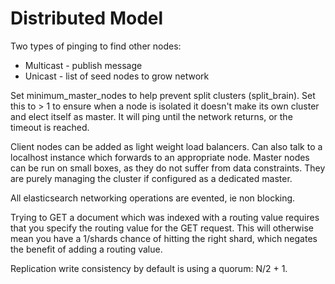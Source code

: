 Distributed Model
=================

Two types of pinging to find other nodes:
- Multicast - publish message
- Unicast - list of seed nodes to grow network

Set minimum_master_nodes to help prevent split clusters (split_brain). Set this to > 1 to ensure when a node is isolated it doesn't make its own cluster and elect itself as master. It will ping until the network returns, or the timeout is reached.

Client nodes can be added as light weight load balancers. Can also talk to a localhost instance which forwards to an appropriate node.
Master nodes can be run on small boxes, as they do not suffer from data constraints. They are purely managing the cluster if configured as a dedicated master.

All elasticsearch networking operations are evented, ie non blocking.

Trying to GET a document which was indexed with a routing value requires that you specify the routing value for the GET request. This will otherwise mean you have a 1/shards chance of hitting the right shard, which negates the benefit of adding a routing value.

Replication write consistency by default is using a quorum: N/2 + 1.
